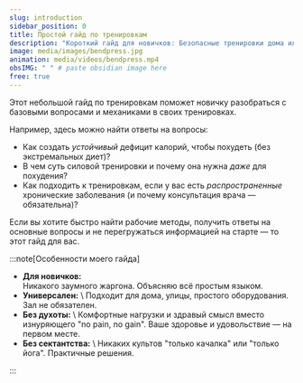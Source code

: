 ```yaml
---
slug: introduction
sidebar_position: 0
title: Простой гайд по тренировкам
description: "Короткий гайд для новичков: Безопасные тренировки дома или на улице без сложностей"
image: media/images/bendpress.jpg
animation: media/videos/bendpress.mp4
obsIMG: " " # paste obsidian image here
free: true
---
```

Этот небольшой гайд по тренировкам поможет новичку разобраться с базовыми вопросами и механиками в своих тренировках.

Например, здесь можно найти ответы на вопросы:
- Как создать *устойчивый* дефицит калорий, чтобы похудеть (без экстремальных диет)?
- В чем суть силовой тренировки и почему она нужна *даже* для похудения?
- Как подходить к тренировкам, если у вас есть *распространенные* хронические заболевания (и почему консультация врача — обязательна)?

 Если вы хотите быстро найти рабочие методы, получить ответы на основные вопросы и не перегружаться информацией на старте — то этот гайд для вас.

:::note[Особенности моего гайда]  

- **Для новичков:** \
  Никакого заумного жаргона. Объясняю всё простым языком.
- **Универсален:** \ 
  Подходит для дома, улицы, простого оборудования. Зал не обязателен.
- **Без духоты:** \ 
  Комфортные нагрузки и здравый смысл вместо изнуряющего "no pain, no gain". Ваше здоровье и удовольствие — на первом месте.
- **Без сектантства:** \ 
  Никаких культов "только качалка" или "только йога". Практичные решения.

:::


